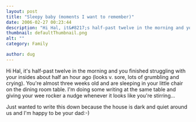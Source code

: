 ```yaml
---
layout: post
title: "Sleepy baby (moments I want to remember)"
date: 2006-02-27 00:23:44
description: "Hi Hal, it&#8217;s half-past twelve in the morning and you finished struggling with your insides about half an hour ago (looks v. sore, lots of grumbling and crying). You&#8217;re almost three weeks old and are sleeping in your little chair&#8230;"
thumbnail: defaultThumbnail.png
alt: ""
category: Family

author: dug
---
```


<p>Hi Hal, it's half-past twelve in the morning and you finished struggling with your insides about half an hour ago (looks v. sore, lots of grumbling and crying). You're almost three weeks old and are sleeping in your little chair on the dining room table. I'm doing some writing at the same table and giving your wee rocker a nudge whenever it looks like you're stirring...</p>

<p>Just wanted to write this down because the house is dark and quiet around us and I'm happy to be your dad:-)</p>

